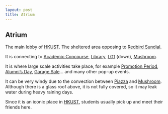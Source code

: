 ```yaml
---
layout: post
title: Atrium 
---
```


## Atrium

The main lobby of [HKUST](). The sheltered area opposing to [Redbird Sundial](Redbird_Sundial.md).

It is connecting to [Academic Concourse](Academic_Concourse.md), [Library](Library.md), [LG1]() (down), [Mushroom](Mushroom.md).

It is where large scale activities take place, for example [Promotion Period](), [Alumni’s Day](), [Garage Sale]()... and many other pop-up events.

It can be very windy due to the convection between [Piazza]() and [Mushroom](Mushroom.md). Although there is a glass roof above, it is not fully covered, so it may leak water during heavy raining days.

Since it is an iconic place in [HKUST](), students usually pick up and meet their friends here.

